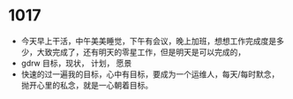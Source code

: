 # 1017
- 今天早上干活，中午美美睡觉，下午有会议，晚上加班，想想工作完成度是多少，大致完成了，还有明天的零星工作，但是明天是可以完成的，
- gdrw   目标，现状， 计划， 愿景
- 快速的过一遍我的目标，心中有目标，要成为一个运维人，每天/每时默念，抛开心里的私念，就是一心朝着目标。
